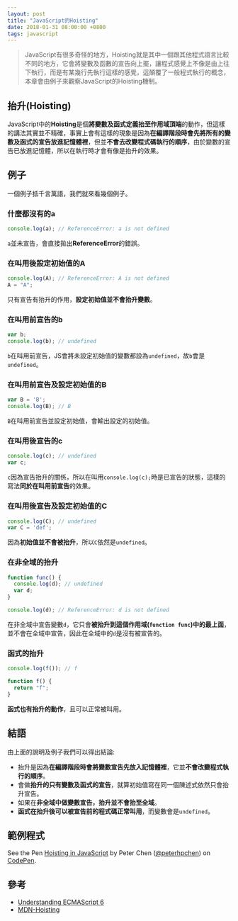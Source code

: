 ```yaml
---
layout: post
title: "JavaScript的Hoisting"
date: 2018-01-31 08:00:00 +0800
tags: javascript
---
```


> JavaScript有很多奇怪的地方，Hoisting就是其中一個跟其他程式語言比較不同的地方，它會將變數及函數的宣告向上擺，讓程式感覺上不像是由上往下執行，而是有某幾行先執行這樣的感覺，這顛覆了一般程式執行的概念，本章會由例子來觀察JavaScript的Hoisting機制。

## 抬升(Hoisting)

JavaScript中的**Hoisting**是個**將變數及函式定義抬至作用域頂端**的動作，但這樣的講法其實並不精確，事實上會有這樣的現象是因為**在編譯階段時會先將所有的變數及函式的宣告放進記憶體裡**，但並**不會去改變程式碼執行的順序**，由於變數的宣告已放進記憶體，所以在執行時才會有像是抬升的效果。

## 例子

一個例子抵千言萬語，我們就來看幾個例子。

### 什麼都沒有的a

```javascript
console.log(a); // ReferenceError: a is not defined
```

`a`並未宣告，會直接拋出**ReferenceError**的錯誤。

### 在叫用後設定初始值的A

```javascript
console.log(A); // ReferenceError: A is not defined
A = "A";
```

只有宣告有抬升的作用，**設定初始值並不會抬升變數**。

### 在叫用前宣告的b

```javascript
var b;
console.log(b); // undefined
```

`b`在叫用前宣告，JS會將未設定初始值的變數都設為`undefined`，故`b`會是`undefined`。

### 在叫用前宣告及設定初始值的B

```javascript
var B = 'B';
console.log(B); // B
```

`B`在叫用前宣告並設定初始值，會輸出設定的初始值。

### 在叫用後宣告的c

```javascript
console.log(c); // undefined
var c;
```

`c`因為宣告抬升的關係，所以在叫用`console.log(c);`時是已宣告的狀態，這樣的寫法**同於在叫用前宣告**的效果。

### 在叫用後宣告及設定初始值的C

```javascript
console.log(C); // undefined
var C = 'def';
```

因為**初始值並不會被抬升**，所以`C`依然是`undefined`。

### 在非全域的抬升

```javascript
function func() {
  console.log(d); // undefined
  var d;
}

console.log(d); // ReferenceError: d is not defined
```

在非全域中宣告變數`d`，它只會**被抬升到這個作用域(`function func`)中的最上面**，並不會在全域中宣告，因此在全域中的`d`是沒有被宣告的。

### 函式的抬升

```javascript
console.log(f()); // f

function f() {
  return "f";
}
```

**函式也有抬升的動作**，且可以正常被叫用。

## 結語

由上面的說明及例子我們可以得出結論:

* 抬升是因為**在編譯階段時會將變數宣告先放入記憶體裡**，它並**不會改變程式執行的順序**。
* 會做**抬升的只有變數及函式的宣告**，就算初始值寫在同一個陳述式依然只會抬升宣告。
* 如果在**非全域中做變數宣告，抬升並不會抬至全域**。
* **函式在抬升後可以被宣告前的程式碼正常叫用**，而變數會是`undefined`。

## 範例程式

<p data-height="265" data-theme-id="0" data-slug-hash="yvyXOQ" data-default-tab="js,result" data-user="peterhpchen" data-embed-version="2" data-pen-title="Hoisting in JavaScript" class="codepen">See the Pen <a href="https://codepen.io/peterhpchen/pen/yvyXOQ/">Hoisting in JavaScript</a> by Peter Chen (<a href="https://codepen.io/peterhpchen">@peterhpchen</a>) on <a href="https://codepen.io">CodePen</a>.</p>
<script async src="https://production-assets.codepen.io/assets/embed/ei.js"></script>

## 參考

* [Understanding ECMAScript 6](https://leanpub.com/understandinges6/read#leanpub-auto-var-declarations-and-hoisting)
* [MDN-Hoisting](https://developer.mozilla.org/en-US/docs/Glossary/Hoisting)